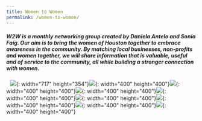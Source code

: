 ```yaml
---
title: Women to Women
permalink: /women-to-women/
---
```


##### W2W is a monthly networking group created by Daniela Antelo and Sonia Faig. Our aim is to bring the women of Houston together to embrace awareness in the community. By matching local businesses, non-profits and women together, we will share information that is valuable, useful and of service to the community, all while building a stronger connection with women.

<img style="margin: 5px 5px">![](/uploads/daniw2w-1.jpg){: width="717" height="354"}</img>![](/uploads/img-4250.jpg){: width="400" height="400"}![](/uploads/img-4257.jpg){: width="400" height="400"}![](/uploads/img-4258.jpg){: width="400" height="400"}![](/uploads/img-4259.jpg){: width="400" height="400"}![](/uploads/women1-1.jpg){: width="400" height="400"}![](/uploads/women2-1.jpg){: width="400" height="400"}![](/uploads/women3-1.jpg){: width="400" height="400"}![](/uploads/women4-1.jpg){: width="400" height="400"}